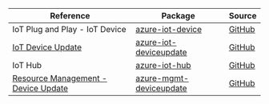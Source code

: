 | Reference | Package | Source |
|---|---|---|
|IoT Plug and Play - IoT Device|[azure-iot-device](https://pypi.org/project/azure-iot-device)|[GitHub](https://github.com/Azure/azure-sdk-for-python)|
|[IoT Device Update](iot-deviceupdate-readme.md)|[azure-iot-deviceupdate](https://pypi.org/project/azure-iot-deviceupdate)|[GitHub](https://github.com/Azure/azure-sdk-for-python/blob/main/sdk/deviceupdate/azure-iot-deviceupdate)|
|IoT Hub|[azure-iot-hub](https://pypi.org/project/azure-iot-hub)|[GitHub](https://github.com/Azure/azure-sdk-for-python)|
|[Resource Management - Device Update](mgmt-deviceupdate-readme.md)|[azure-mgmt-deviceupdate](https://pypi.org/project/azure-mgmt-deviceupdate)|[GitHub](https://github.com/Azure/azure-sdk-for-python/blob/main/sdk/deviceupdate/azure-mgmt-deviceupdate)|
